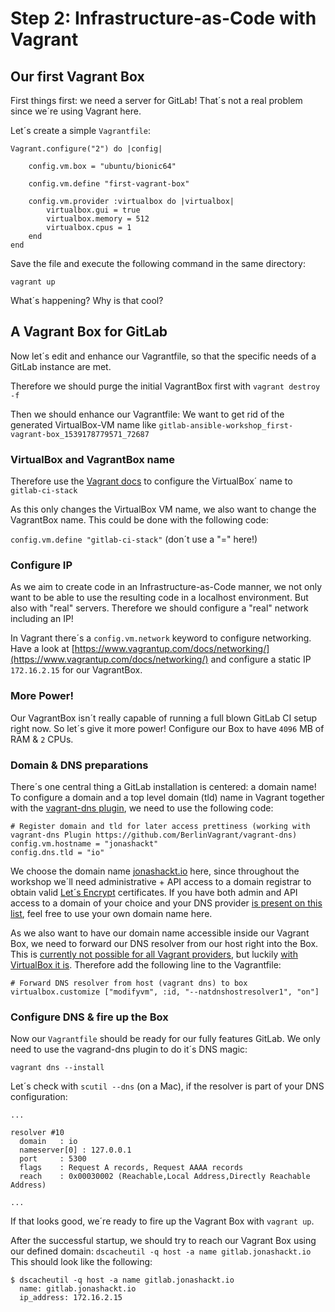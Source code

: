 # Step 2: Infrastructure-as-Code with Vagrant

## Our first Vagrant Box

First things first: we need a server for GitLab! That´s not a real problem since we´re using Vagrant here.

Let´s create a simple `Vagrantfile`:

```text
Vagrant.configure("2") do |config|

    config.vm.box = "ubuntu/bionic64"

    config.vm.define "first-vagrant-box"

    config.vm.provider :virtualbox do |virtualbox|
        virtualbox.gui = true
        virtualbox.memory = 512
        virtualbox.cpus = 1
    end
end
```

Save the file and execute the following command in the same directory:

`vagrant up`

What´s happening? Why is that cool?

## A Vagrant Box for GitLab

Now let´s edit and enhance our Vagrantfile, so that the specific needs of a GitLab instance are met.

Therefore we should purge the initial VagrantBox first with `vagrant destroy -f`

Then we should enhance our Vagrantfile: We want to get rid of the generated VirtualBox-VM name like `gitlab-ansible-workshop_first-vagrant-box_1539178779571_72687`

### VirtualBox and VagrantBox name

Therefore use the [Vagrant docs](https://www.vagrantup.com/docs/vagrantfile/) to configure the VirtualBox´ name to `gitlab-ci-stack`

As this only changes the VirtualBox VM name, we also want to change the VagrantBox name. This could be done with the following code:

`config.vm.define "gitlab-ci-stack"` \(don´t use a "=" here!\)

### Configure IP

As we aim to create code in an Infrastructure-as-Code manner, we not only want to be able to use the resulting code in a localhost environment. But also with "real" servers. Therefore we should configure a "real" network including an IP!

In Vagrant there´s a `config.vm.network` keyword to configure networking. Have a look at [https://www.vagrantup.com/docs/networking/](https://www.vagrantup.com/docs/networking/) and configure a static IP `172.16.2.15` for our VagrantBox.

### More Power!

Our VagrantBox isn´t really capable of running a full blown GitLab CI setup right now. So let´s give it more power! Configure our Box to have `4096` MB of RAM & `2` CPUs.

### Domain & DNS preparations

There´s one central thing a GitLab installation is centered: a domain name! To configure a domain and a top level domain \(tld\) name in Vagrant together with the [vagrant-dns plugin](https://github.com/BerlinVagrant/vagrant-dns), we need to use the following code:

```text
# Register domain and tld for later access prettiness (working with vagrant-dns Plugin https://github.com/BerlinVagrant/vagrant-dns)
config.vm.hostname = "jonashackt"
config.dns.tld = "io"
```

We choose the domain name [jonashackt.io](https://jonashackt.io) here, since throughout the workshop we´ll need administrative + API access to a domain registrar to obtain valid [Let´s Encrypt](https://letsencrypt.org/) certificates. If you have both admin and API access to a domain of your choice and your DNS provider [is present on this list](https://github.com/AnalogJ/lexicon#providers), feel free to use your own domain name here.

As we also want to have our domain name accessible inside our Vagrant Box, we need to forward our DNS resolver from our host right into the Box. This is [currently not possible for all Vagrant providers](https://www.vagrantup.com/docs/virtualbox/common-issues.html#dns-not-working), but luckily [with VirtualBox it is](https://serverfault.com/questions/453185/vagrant-virtualbox-dns-10-0-2-3-not-working/506206#506206). Therefore add the following line to the Vagrantfile:

```text
# Forward DNS resolver from host (vagrant dns) to box
virtualbox.customize ["modifyvm", :id, "--natdnshostresolver1", "on"]
```

### Configure DNS & fire up the Box

Now our `Vagrantfile` should be ready for our fully features GitLab. We only need to use the vagrand-dns plugin to do it´s DNS magic:

```text
vagrant dns --install
```

Let´s check with `scutil --dns` \(on a Mac\), if the resolver is part of your DNS configuration:

```text
...

resolver #10
  domain   : io
  nameserver[0] : 127.0.0.1
  port     : 5300
  flags    : Request A records, Request AAAA records
  reach    : 0x00030002 (Reachable,Local Address,Directly Reachable Address)

...
```

If that looks good, we´re ready to fire up the Vagrant Box with `vagrant up`.

After the successful startup, we should try to reach our Vagrant Box using our defined domain: `dscacheutil -q host -a name gitlab.jonashackt.io` This should look like the following:

```text
$ dscacheutil -q host -a name gitlab.jonashackt.io
  name: gitlab.jonashackt.io
  ip_address: 172.16.2.15
```

